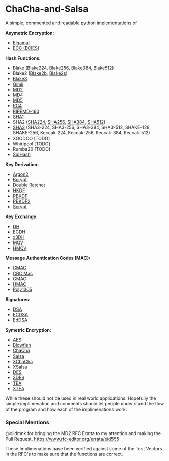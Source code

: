 # ChaCha-and-Salsa
A simple, commented and readable python implementations of 

**Asymetric Encryption:**
- [Elgamal](./Asymetric_Encryption/elgamal.py)
- [ECC (ECIES)](./Asymetric_Encryption/ecies.py)

**Hash Functions:**
- [Blake](./Hash_Functions/blake.py) ([Blake224](./Hash_Functions/blake.py#47), [Blake256](./Hash_Functions/blake.py#58), [Blake384](./Hash_Functions/blake.py#69), [Blake512](./Hash_Functions/blake.py#81))
- Blake2 ([Blake2b](./Hash_Functions/blake2.py#61), [Blake2s](./Hash_Functions/blake2.py#73))
- [Blake3](./Hash_Functions/blake3.py)
- [Gimli](./Hash_Functions/gimli.py)
- [MD2](./Hash_Functions/md2.py)
- [MD4](./Hash_Functions/md4.py)
- [MD5](./Hash_Functions/md5.py)
- [RC4](./Hash_Functions/rc4.py)
- [RIPEMD-160](./Hash_Functions/ripemd-160.py)
- [SHA1](./Hash_Functions/sha1.py)
- SHA2 ([SHA224](./Hash_Functions/sha2.py#37), [SHA256](./Hash_Functions/sha2.py#34), [SHA384](./Hash_Functions/sha512.py#39), [SHA512](./Hash_Functions/sha512.py#36))
- [SHA3](./Hash_Functions/sha3.py) (SHA3-224, SHA3-256, SHA3-384, SHA3-512, SHAKE-128, SHAKE-256, Keccak-224, Keccak-256, Keccak-384, Keccak-512)
- XOODOO [TODO] 
- Whirlpool [TODO]
- Rumba20 [TODO]
- [SipHash](./Hash_Functions/siphash.py)

**Key Derivation:**
- [Argon2](./Key_Derivation/argon2.py)
- [Bcrypt](./Key_Derivation/bcrypt.py)
- [Double Ratchet](./Key_Derivation/doubleRatchet.py)
- [HKDF](./Key_Derivation/hkdf.py)
- [PBKDF](./Key_Derivation/pbkdf2.py#34)
- [PBKDF2](./Key_Derivation/pbkdf2.py#50)
- [Scrypt](./Key_Derivation/scrypt.py)

**Key Exchange:**
- [DH](./Key_Exchange/dhkx.py)
- [ECDH](./Key_Exchange/ecdh.py)
- [x3DH](./Key_Exchange/x448_x3dh.py)
- [MQV](./Key_Exchange/mqv.py)
- [HMQV](./Key_Exchange/dhkx.py)

**Message Authentication Codes (MAC):**
- [CMAC](./Message_Authentication_Codes/cmac.py)
- [CBC Mac](./Message_Authentication_Codes/cbcmac.py)
- GMAC
- [HMAC](./Message_Authentication_Codes/hmac.py)
- [Poly1305](./Message_Authentication_Codes/poly1305.py)

**Signatures:**
- [DSA](./Signatures/dsa.py)
- [ECDSA](./Signatures/ecdsa.py)
- [EdDSA](./Signatures/eddsa.py)

**Symetric Encryption:**
- [AES](./aes_lib.py)
- [Blowfish](./Symetric_Encryption/blowfish.py)
- [ChaCha](./Symetric_Encryption/chacha.py#L276)
- [Salsa](./Symetric_Encryption/chacha.py#L235)
- [XChaCha](./Symetric_Encryption/chacha.py#L262)
- [XSalsa](./Symetric_Encryption/chacha.py#L220)
- [DES](./Symetric_Encryption/des.py)
- [3DES](./Symetric_Encryption/des.py#158)
- [TEA](./Symetric_Encryption/tea.py)
- [XTEA](./Symetric_Encryption/tea.py#35)


While these should not be used in real world applications. Hopefully the simple implimenation and comments should let people under stand the flow of the program and how each of the implimenations work.

### Special Mentions
@oiidmnk for bringing the MD2 RFC Eratta to my attention and making the Pull Request. https://www.rfc-editor.org/errata/eid555



These Implimenations have been verified against some of the Test Vectors in the RFC's to make sure that the functions are correct.
